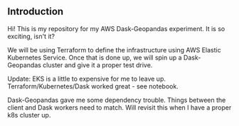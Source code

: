 ## Introduction
Hi! This is my repository for my AWS Dask-Geopandas experiment. It is so exciting, isn't it?

We will be using Terraform to define the infrastructure using AWS Elastic Kubernetes Service. 
Once that is done up, we will spin up a Dask-Geopandas cluster and give it a proper test drive.

Update: EKS is a little to expensive for me to leave up. Terraform/Kubernetes/Dask worked great - see notebook.

Dask-Geopandas gave me some dependency trouble. Things between the client and Dask workers need to match. Will revisit this when I have a proper k8s cluster up.